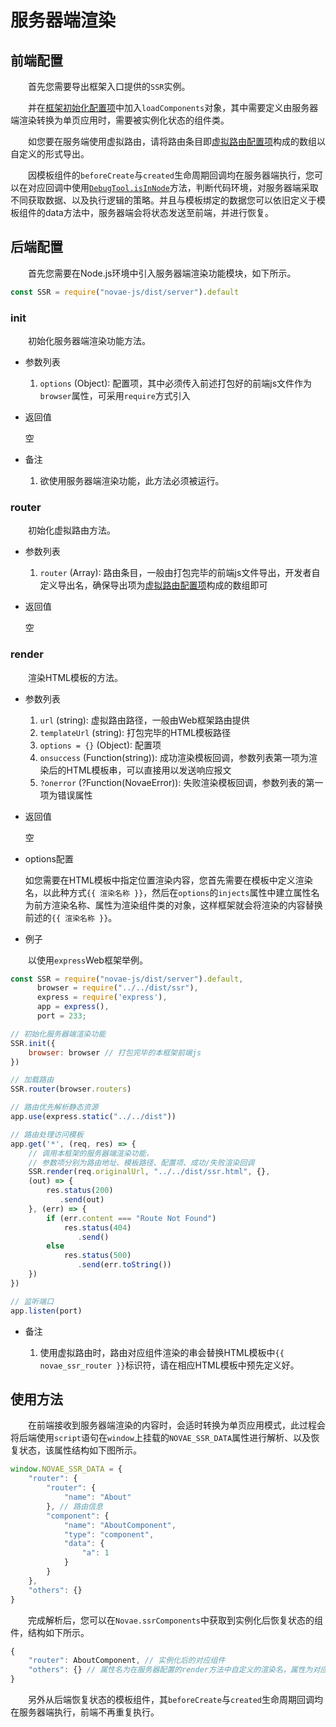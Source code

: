 # 服务器端渲染

## 前端配置

&emsp;&emsp;首先您需要导出框架入口提供的```SSR```实例。

&emsp;&emsp;并在[框架初始化配置项](./nove.html#init)中加入```loadComponents```对象，其中需要定义由服务器端渲染转换为单页应用时，需要被实例化状态的组件类。

&emsp;&emsp;如您要在服务端使用虚拟路由，请将路由条目即[虚拟路由配置项](./router.html#配置项)构成的数组以自定义的形式导出。

&emsp;&emsp;因模板组件的```beforeCreate```与```created```生命周期回调均在服务器端执行，您可以在对应回调中使用[```DebugTool.isInNode```](./utils.html#isinnode)方法，判断代码环境，对服务器端采取不同获取数据、以及执行逻辑的策略。并且与模板绑定的数据您可以依旧定义于模板组件的data方法中，服务器端会将状态发送至前端，并进行恢复。

## 后端配置

&emsp;&emsp;首先您需要在Node.js环境中引入服务器端渲染功能模块，如下所示。

```javascript
const SSR = require("novae-js/dist/server").default
```

### init

&emsp;&emsp;初始化服务器端渲染功能方法。

- 参数列表

  1. ```options``` (Object): 配置项，其中必须传入前述打包好的前端js文件作为```browser```属性，可采用```require```方式引入
  
- 返回值

  空
  
- 备注

  1. 欲使用服务器端渲染功能，此方法必须被运行。  
  
### router

&emsp;&emsp;初始化虚拟路由方法。

- 参数列表

  1. ```router``` (Array): 路由条目，一般由打包完毕的前端js文件导出，开发者自定义导出名，确保导出项为[虚拟路由配置项](./router.html#配置项)构成的数组即可
  
- 返回值

  空  

### render

&emsp;&emsp;渲染HTML模板的方法。

- 参数列表

  1. ```url``` (string): 虚拟路由路径，一般由Web框架路由提供
  2. ```templateUrl``` (string): 打包完毕的HTML模板路径
  3. ```options = {}``` (Object): 配置项
  4. ```onsuccess``` (Function(string)): 成功渲染模板回调，参数列表第一项为渲染后的HTML模板串，可以直接用以发送响应报文
  5. ```?onerror``` (?Function(NovaeError)): 失败渲染模板回调，参数列表的第一项为错误属性
  
- 返回值

  空
  
- options配置

  如您需要在HTML模板中指定位置渲染内容，您首先需要在模板中定义渲染名，以此种方式```{{ 渲染名称 }}```，然后在```options```的```injects```属性中建立属性名为前方渲染名称、属性为渲染组件类的对象，这样框架就会将渲染的内容替换前述的```{{ 渲染名称 }}```。

- 例子

&emsp;&emsp;以使用```express```Web框架举例。

```javascript
const SSR = require("novae-js/dist/server").default,
	  browser = require("../../dist/ssr"),
	  express = require('express'),
	  app = express(),
	  port = 233;

// 初始化服务器端渲染功能
SSR.init({
	browser: browser // 打包完毕的本框架前端js
})

// 加载路由
SSR.router(browser.routers)

// 路由优先解析静态资源
app.use(express.static("../../dist"))

// 路由处理访问模板
app.get('*', (req, res) => {
	// 调用本框架的服务器端渲染功能，
	// 参数项分别为路由地址、模板路径、配置项、成功/失败渲染回调
	SSR.render(req.originalUrl, "../../dist/ssr.html", {}, 
	(out) => {
		res.status(200)
		   .send(out)
	}, (err) => {
		if (err.content === "Route Not Found")
			res.status(404)
			   .send()
		else
			res.status(500)
			   .send(err.toString())
	})
})

// 监听端口
app.listen(port)
```

- 备注
  
  1. 使用虚拟路由时，路由对应组件渲染的串会替换HTML模板中```{{ novae_ssr_router }}```标识符，请在相应HTML模板中预先定义好。
  
## 使用方法

&emsp;&emsp;在前端接收到服务器端渲染的内容时，会适时转换为单页应用模式，此过程会将后端使用```script```语句在```window```上挂载的```NOVAE_SSR_DATA```属性进行解析、以及恢复状态，该属性结构如下图所示。

```javascript
window.NOVAE_SSR_DATA = {
	"router": {
		"router": {
			"name": "About"
		}, // 路由信息
		"component": {
			"name": "AboutComponent",
			"type": "component",
			"data": {
				"a": 1
			}
		}
	},
	"others": {}
}
```

&emsp;&emsp;完成解析后，您可以在```Novae.ssrComponents```中获取到实例化后恢复状态的组件，结构如下所示。

```javascript
{
	"router": AboutComponent, // 实例化后的对应组件
	"others": {} // 属性名为在服务器配置的render方法中自定义的渲染名，属性为对应组件
}
```

&emsp;&emsp;另外从后端恢复状态的模板组件，其```beforeCreate```与```created```生命周期回调均在服务器端执行，前端不再重复执行。
